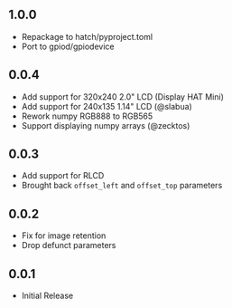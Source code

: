 1.0.0
-----

* Repackage to hatch/pyproject.toml
* Port to gpiod/gpiodevice

0.0.4
-----

* Add support for 320x240 2.0" LCD (Display HAT Mini)
* Add support for 240x135 1.14" LCD (@slabua)
* Rework numpy RGB888 to RGB565
* Support displaying numpy arrays (@zecktos)

0.0.3
-----

* Add support for RLCD
* Brought back `offset_left` and `offset_top` parameters

0.0.2
-----

* Fix for image retention
* Drop defunct parameters

0.0.1
-----

* Initial Release
